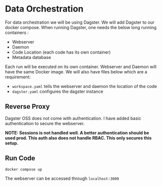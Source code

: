 # Data Orchestration

For data orchestration we will be using Dagster. We will add Dagster to our docker compose. When running Dagster, one needs the below long running containers :

- Webserver
- Daemon
- Code Location (each code has its own container)
- Metadata database

Each run will be executed on its own container. Webserver and Daemon will have the same Docker image. We will also have files below which are a requirement:

* `workspace.yaml` tells the webserver and daemon the location of the code
* `dagster.yaml` configures the dagster instance

## Reverse Proxy
Dagster OSS does not come with authentication. I have added basic authentication to secure the webserver.

**NOTE: Sessions is not handled well. A better authentication should be used prod. This auth also does not handle RBAC. This only secures this setup.**

## Run Code

`docker compose up`

The webserver can be accessed through `localhost:3000`